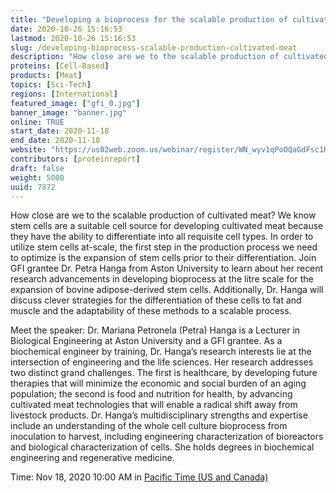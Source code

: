 ```yaml
---
title: "Developing a bioprocess for the scalable production of cultivated meat"
date: 2020-10-26 15:16:53
lastmod: 2020-10-26 15:16:53
slug: /developing-bioprocess-scalable-production-cultivated-meat
description: "How close are we to the scalable production of cultivated meat? We know stem cells are a suitable cell source for developing cultivated meat because they have the ability to differentiate into all requisite cell types. In order to utilize stem cells at-scale, the first step in the production process we need to optimize is the expansion of stem cells prior to their differentiation. Join GFI grantee Dr. Petra Hanga from Aston University to learn about her recent research advancements in developing bioprocess at the litre scale for the expansion of bovine adipose-derived stem cells."
proteins: [Cell-Based]
products: [Meat]
topics: [Sci-Tech]
regions: [International]
featured_image: ["gfi_0.jpg"]
banner_image: "banner.jpg"
online: TRUE
start_date: 2020-11-18
end_date: 2020-11-18
website: "https://us02web.zoom.us/webinar/register/WN_wyv1qPoOQaGdFsc1Kf_ACA"
contributors: [proteinreport]
draft: false
weight: 5000
uuid: 7872
---
```

<p>How close are we to the scalable production of cultivated meat? We know stem cells are a suitable cell source for developing cultivated meat because they have the ability to differentiate into all requisite cell types. In order to utilize stem cells at-scale, the first step in the production process we need to optimize is the expansion of stem cells prior to their differentiation. Join GFI grantee Dr. Petra Hanga from Aston University to learn about her recent research advancements in developing bioprocess at the litre scale for the expansion of bovine adipose-derived stem cells. Additionally, Dr. Hanga will discuss clever strategies for the differentiation of these cells to fat and muscle and the adaptability of these methods to a scalable process.</p>
<p>Meet the speaker: Dr. Mariana Petronela (Petra) Hanga is a Lecturer in Biological Engineering at Aston University and a GFI grantee. As a biochemical engineer by training, Dr. Hanga’s research interests lie at the intersection of engineering and the life sciences. Her research addresses two distinct grand challenges. The first is healthcare, by developing future therapies that will minimize the economic and social burden of an aging population; the second is food and nutrition for health, by advancing cultivated meat technologies that will enable a radical shift away from livestock products. Dr. Hanga’s multidisciplinary strengths and expertise include an understanding of the whole cell culture bioprocess from inoculation to harvest, including engineering characterization of bioreactors and biological characterization of cells. She holds degrees in biochemical engineering and regenerative medicine.</p>
<p>Time: Nov 18, 2020 10:00 AM in <a href=";">Pacific Time (US and Canada)</a></p>
